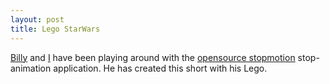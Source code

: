 ```yaml
--- 
layout: post
title: Lego StarWars
---
```

[Billy](http://roysworld.co.uk/?tag=billy) and [I](http://roysworld.co.uk/?tag=roy) have been playing around with the [opensource stopmotion](http://developer.skolelinux.no/info/studentgrupper/2005-hig-stopmotion/index.php?side=3) stop-animation application. He has created this short with his Lego.<div style="text-align:center"><object data="http://www.youtube.com/v/cEztz37EuiY" type="application/x-shockwave-flash" style="width:425px; height:350px"><param name="movie" value="http://www.youtube.com/v/cEztz37EuiY" /></object></div>
